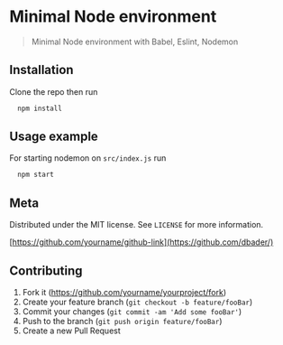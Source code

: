 # Minimal Node environment

> Minimal Node environment with Babel, Eslint, Nodemon

## Installation

Clone the repo then run

```sh
  npm install
```

## Usage example

For starting nodemon on `src/index.js` run

```sh
  npm start
```

## Meta

Distributed under the MIT license. See `LICENSE` for more information.

[https://github.com/yourname/github-link](https://github.com/dbader/)

## Contributing

1. Fork it (<https://github.com/yourname/yourproject/fork>)
2. Create your feature branch (`git checkout -b feature/fooBar`)
3. Commit your changes (`git commit -am 'Add some fooBar'`)
4. Push to the branch (`git push origin feature/fooBar`)
5. Create a new Pull Request
